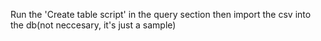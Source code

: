 Run the 'Create table script' in the query section
then import the csv into the db(not neccesary, it's just a sample)